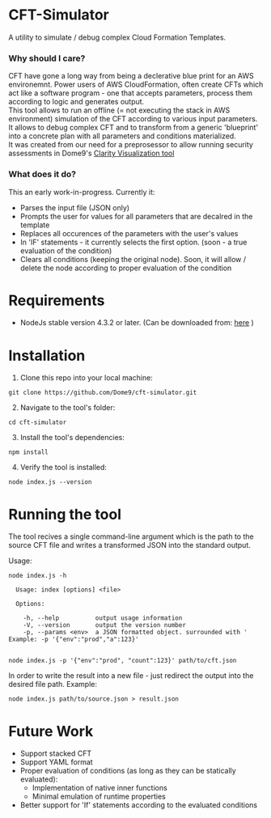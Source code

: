 # CFT-Simulator
A utility to simulate / debug complex Cloud Formation Templates.

### Why should I care?
CFT have gone a long way from being a declerative blue print for an AWS environemnt.
Power users of AWS CloudFormation, often create CFTs which act like a software program - one that accepts parameters, process them according to logic and generates output.<br/>
This tool allows to run an offline (= not executing the stack in AWS environment) simulation of the CFT according to various input parameters.<br/>
It allows to debug complex CFT and to transform from a generic 'blueprint' into a concrete plan with all parameters and conditions materialized.<br/>
It was created from our need for a preprosessor to allow running security assessments in Dome9's [Clarity Visualization tool](https://dome9.com/solutions/security-visualization/)

### What does it do?
This an early work-in-progress. Currently it:
* Parses the input file (JSON only)
* Prompts the user for values for all parameters that are decalred in the template
* Replaces all occurences of the parameters with the user's values
* In 'IF' statements - it currently selects the first option. (soon - a true evaluation of the condition)
* Clears all conditions (keeping the original node). Soon, it will allow / delete the node according to proper evaluation of the condition

# Requirements
* NodeJs stable version 4.3.2 or later. 
(Can be downloaded from: <a href="https://nodejs.org">here</a> )

# Installation
1. Clone this repo into your local machine:

```git clone https://github.com/Dome9/cft-simulator.git```

2. Navigate to the tool's folder:

```cd cft-simulator``` 

3. Install the tool's dependencies:

```npm install```

4. Verify the tool is installed:

```node index.js --version```

# Running the tool
The tool recives a single command-line argument which is the path to the source CFT file and writes a transformed JSON into the standard output.

Usage:

```
node index.js -h

  Usage: index [options] <file>

  Options:

    -h, --help          output usage information
    -V, --version       output the version number
    -p, --params <env>  a JSON formatted object. surrounded with ' Example: -p '{"env":"prod","a":123}'


node index.js -p '{"env":"prod", "count":123}' path/to/cft.json 
```

In order to write the result into a new file - just redirect the output into the desired file path. Example:

```node index.js path/to/source.json > result.json```

# Future Work
* Support stacked CFT
* Support YAML format
* Proper evaluation of conditions (as long as they can be statically evaluated):
    * Implementation of native inner functions
    * Minimal emulation of runtime properties
* Better support for 'If' statements according to the evaluated conditions






